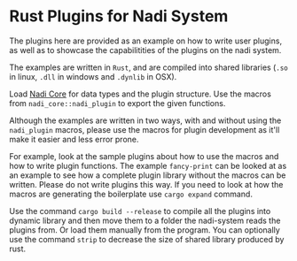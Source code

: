 # Rust Plugins for Nadi System

The plugins here are provided as an example on how to write user
plugins, as well as to showcase the capabilitities of the plugins on
the nadi system.

The examples are written in `Rust`, and are compiled into shared
libraries (`.so` in linux, `.dll` in windows and `.dynlib` in OSX).

Load [Nadi Core](https://github.com/Nadi-System/nadi_core) for data
types and the plugin structure. Use the macros from
`nadi_core::nadi_plugin` to export the given functions.

Although the examples are written in two ways, with and without using
the `nadi_plugin` macros, please use the macros for plugin development
as it'll make it easier and less error prone.

For example, look at the sample plugins about how to use the macros
and how to write plugin functions. The example `fancy-print` can be
looked at as an example to see how a complete plugin library without
the macros can be written. Please do not write plugins this way. If
you need to look at how the macros are generating the boilerplate use
`cargo expand` command.

Use the command `cargo build --release` to compile all the plugins
into dynamic library and then move them to a folder the nadi-system
reads the plugins from. Or load them manually from the program. You
can optionally use the command `strip` to decrease the size of shared
library produced by rust.
